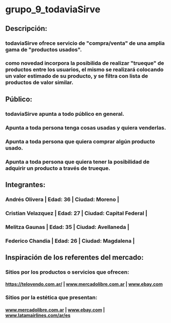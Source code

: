 # grupo_9_todaviaSirve
## Descripción:
### todaviaSirve ofrece servicio de "compra/venta" de una amplia gama de "productos usados".
### como novedad incorpora la posibilida de realizar "trueque" de productos entre los usuarios, el mismo se realizará colocando un valor estimado de su producto, y se filtra con lista de productos de valor similar.

## Público:
### todaviaSirve apunta a todo público en general.
### Apunta a toda persona tenga cosas usadas y quiera venderlas.
### Apunta a toda persona que quiera comprar algún producto usado.
### Apunta a toda persona que quiera tener la posibilidad de adquirir un producto a través de trueque.

## Integrantes:
### Andrés Olivera | Edad: 36 | Ciudad: Moreno |
### Cristian Velazquez | Edad: 27 | Ciudad: Capital Federal |
### Melitza Gaunas | Edad: 35 | Ciudad: Avellaneda |
### Federico Chandia | Edad: 26 | Ciudad: Magdalena |


## Inspiración de los referentes del mercado:
### Sitios por los productos o servicios que ofrecen:
#### https://telovendo.com.ar/ | www.mercadolibre.com.ar |  www.ebay.com

### Sitios por la estética que presentan:
#### www.mercadolibre.com.ar |  www.ebay.com  | www.latamairlines.com/ar/es
